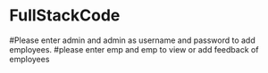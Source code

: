 # FullStackCode
#Please enter admin and admin as username and password to add employees.
#please enter emp and emp to view or add feedback of employees
